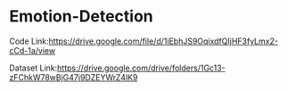 # Emotion-Detection
Code Link:https://drive.google.com/file/d/1iEbhJS9OqixdfQIjHF3fyLmx2-cCd-1a/view

Dataset Link:https://drive.google.com/drive/folders/1Gc13-zFChkW78wBjG47j9DZEYWrZ4lK9
